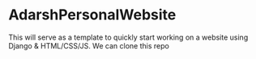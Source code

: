 # AdarshPersonalWebsite
This will serve as a template to quickly start working on a website using Django &amp; HTML/CSS/JS. We can clone this repo

